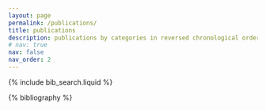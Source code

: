 ```yaml
---
layout: page
permalink: /publications/
title: publications
description: publications by categories in reversed chronological order. generated by jekyll-scholar.
# nav: true
nav: false
nav_order: 2
---
```


<!-- _pages/publications.md -->

<!-- Bibsearch Feature -->

{% include bib_search.liquid %}

<div class="publications">

{% bibliography %}

</div>
